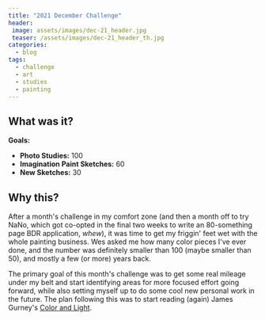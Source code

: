 ```yaml
---
title: "2021 December Challenge"
header:
 image: assets/images/dec-21_header.jpg
 teaser: /assets/images/dec-21_header_th.jpg
categories:
  - blog
tags:
  - challenge
  - art
  - studies
  - painting
---
```

## What was it?

**Goals:**
- **Photo Studies:** 100
- **Imagination Paint Sketches:** 60
- **New Sketches:** 30

## Why this?

After a month's challenge in my comfort zone (and then a month off to try NaNo, which got co-opted in the final two weeks to write an 80-something page BDR application, *whew*), it was time to get my friggin' feet wet with the whole painting business. Wes asked me how many color pieces I've ever done, and the number was definitely smaller than 100 (maybe smaller than 50), and mostly a few (or more) years back. 

The primary goal of this month's challenge was to get some real mileage under my belt and start identifying areas for more focused effort going forward, while also setting myself up to do some cool new personal work in the future. The plan following this was to start reading (again) James Gurney's [Color and Light](https://jamesgurney.com/products/color-and-light-a-guide-for-the-realist-painter-signed-by-james-gurney).